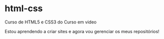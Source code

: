 # html-css
 Curso de HTML5 e CSS3 do Curso em video

Estou aprendendo a criar sites e agora vou gerenciar os meus repositórios!